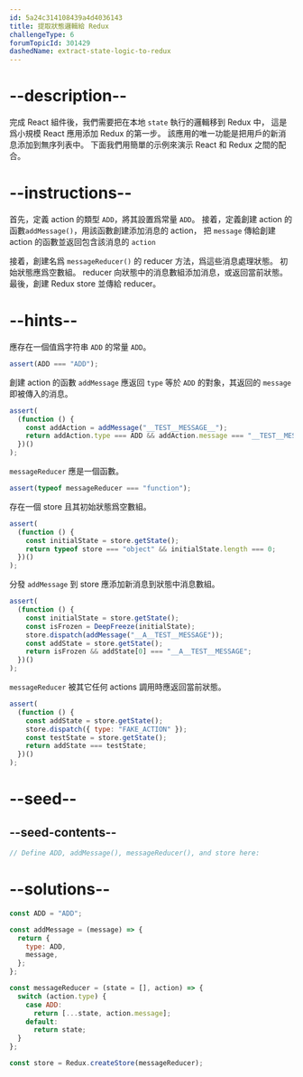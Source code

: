 ```yaml
---
id: 5a24c314108439a4d4036143
title: 提取狀態邏輯給 Redux
challengeType: 6
forumTopicId: 301429
dashedName: extract-state-logic-to-redux
---
```


# --description--

完成 React 組件後，我們需要把在本地 `state` 執行的邏輯移到 Redux 中， 這是爲小規模 React 應用添加 Redux 的第一步。 該應用的唯一功能是把用戶的新消息添加到無序列表中。 下面我們用簡單的示例來演示 React 和 Redux 之間的配合。

# --instructions--

首先，定義 action 的類型 `ADD`，將其設置爲常量 `ADD`。 接着，定義創建 action 的函數`addMessage()`，用該函數創建添加消息的 action， 把 `message` 傳給創建 action 的函數並返回包含該消息的 `action`

接着，創建名爲 `messageReducer()` 的 reducer 方法，爲這些消息處理狀態。 初始狀態應爲空數組。 reducer 向狀態中的消息數組添加消息，或返回當前狀態。 最後，創建 Redux store 並傳給 reducer。

# --hints--

應存在一個值爲字符串 `ADD` 的常量 `ADD`。

```js
assert(ADD === "ADD");
```

創建 action 的函數 `addMessage` 應返回 `type` 等於 `ADD` 的對象，其返回的 `message` 即被傳入的消息。

```js
assert(
  (function () {
    const addAction = addMessage("__TEST__MESSAGE__");
    return addAction.type === ADD && addAction.message === "__TEST__MESSAGE__";
  })()
);
```

`messageReducer` 應是一個函數。

```js
assert(typeof messageReducer === "function");
```

存在一個 store 且其初始狀態爲空數組。

```js
assert(
  (function () {
    const initialState = store.getState();
    return typeof store === "object" && initialState.length === 0;
  })()
);
```

分發 `addMessage` 到 store 應添加新消息到狀態中消息數組。

```js
assert(
  (function () {
    const initialState = store.getState();
    const isFrozen = DeepFreeze(initialState);
    store.dispatch(addMessage("__A__TEST__MESSAGE"));
    const addState = store.getState();
    return isFrozen && addState[0] === "__A__TEST__MESSAGE";
  })()
);
```

`messageReducer` 被其它任何 actions 調用時應返回當前狀態。

```js
assert(
  (function () {
    const addState = store.getState();
    store.dispatch({ type: "FAKE_ACTION" });
    const testState = store.getState();
    return addState === testState;
  })()
);
```

# --seed--

## --seed-contents--

```jsx
// Define ADD, addMessage(), messageReducer(), and store here:
```

# --solutions--

```jsx
const ADD = "ADD";

const addMessage = (message) => {
  return {
    type: ADD,
    message,
  };
};

const messageReducer = (state = [], action) => {
  switch (action.type) {
    case ADD:
      return [...state, action.message];
    default:
      return state;
  }
};

const store = Redux.createStore(messageReducer);
```

